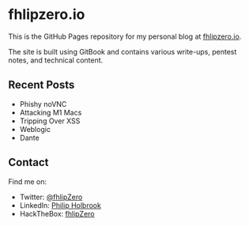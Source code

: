 # fhlipzero.io

This is the GitHub Pages repository for my personal blog at [fhlipzero.io](https://fhlipzero.io).

The site is built using GitBook and contains various write-ups, pentest notes, and technical content.

## Recent Posts

- Phishy noVNC
- Attacking M1 Macs
- Tripping Over XSS
- Weblogic
- Dante

## Contact

Find me on:
- Twitter: [@fhlipZero](https://twitter.com/fhlipZero)
- LinkedIn: [Philip Holbrook](https://www.linkedin.com/in/philip-holbrook-526245101/)
- HackTheBox: [fhlipZero](https://www.hackthebox.com/home/users/profile/17794) 